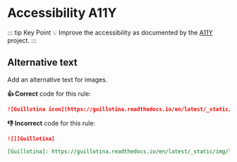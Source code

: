 # Accessibility A11Y

::: tip Key Point
:bulb: Improve the accessibility as documented by the [A11Y](https://a11yproject.com) project.
:::

## Alternative text

Add an alternative text for images.

**:thumbsup: Correct** code for this rule:

```markdown
![Guillotina icon](https://guillotina.readthedocs.io/en/latest/_static/img/logo.svg)
```

**:thumbsdown: Incorrect** code for this rule:

```markdown
![][Guillotina]

[Guillotina]: https://guillotina.readthedocs.io/en/latest/_static/img/logo.svg
````
